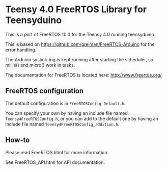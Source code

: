 # Teensy 4.0 FreeRTOS Library for Teensyduino

This is a port of FreeRTOS 10.0 for the Teensy 4.0 running teensyduino

This is based on https://github.com/greiman/FreeRTOS-Arduino for the error handling.

The Arduino systick-ing is kept running after starting the scheduler, so millis() and micro() work in tasks.

The documentation for FreeRTOS is located here:
http://www.freertos.org/

## FreeRTOS configuration

The default configuration is in `FreeRTOSConfig_Default.h`.

You can specify your own by having an include file named `Teensy4FreeRTOSConfig.h`,
or you can add to the default one by having an include file named `Teensy4FreeRTOSConfig_addition.h`.

## How-to

Please read FreeRTOS.html for more information.

See FreeRTOS_API.html for API documentation.
